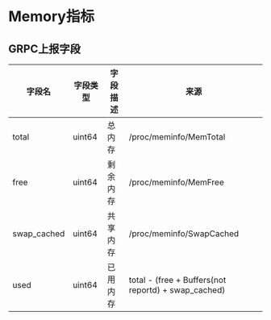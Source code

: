 # Memory指标


## GRPC上报字段

| 字段名      | 字段类型 | 字段描述 | 来源                                                |
| ----------- | -------- | -------- | --------------------------------------------------- |
| total       | uint64   | 总内存   | /proc/meminfo/MemTotal                              |
| free        | uint64   | 剩余内存 | /proc/meminfo/MemFree                               |
| swap_cached | uint64   | 共享内存 | /proc/meminfo/SwapCached                            |
| used        | uint64   | 已用内存 | total - (free + Buffers(not reportd) + swap_cached) |

